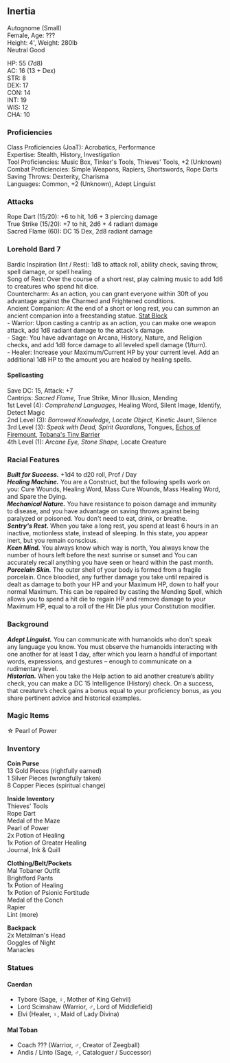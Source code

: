 ## Inertia 
Autognome (Small) \
Female, Age: ??? \
Height: 4', Weight: 280lb \
Neutral Good

HP: 55 (7d8) \
AC: 16 (13 + Dex) \
STR: 8 \
DEX: 17 \
CON: 14 \
INT: 19 \
WIS: 12 \
CHA: 10

### Proficiencies
Class Proficiencies (JoaT): Acrobatics, Performance \
Expertise: Stealth, History, Investigation \
Tool Proficiencies: Music Box, Tinker's Tools, Thieves' Tools, +2 (Unknown) \
Combat Proficiencies: Simple Weapons, Rapiers, Shortswords, Rope Darts \
Saving Throws: Dexterity, Charisma \
Languages: Common, +2 (Unknown), Adept Linguist

### Attacks
Rope Dart (15/20): +6 to hit, 1d6 + 3 piercing damage \
True Strike (15/20): +7 to hit, 2d6 + 4 radiant damage \
Sacred Flame (60): DC 15 Dex, 2d8 radiant damage

### Lorehold Bard 7
Bardic Inspiration (Int / Rest): 1d8 to attack roll, ability check, saving throw, spell damage, or spell healing \
Song of Rest: Over the course of a short rest, play calming music to add 1d6 to creatures who spend hit dice. \
Countercharm: As an action, you can grant everyone within 30ft of you advantage against the Charmed and Frightened conditions. \
Ancient Companion: At the end of a short or long rest, you can summon an ancient companion into a freestanding statue. [Stat Block](http://dnd5e.wikidot.com/multisubclass:mage-of-lorehold-ua) \
\- Warrior: Upon casting a cantrip as an action, you can make one weapon attack, add 1d8 radiant damage to the attack's damage. \
\- Sage: You have advantage on Arcana, History, Nature, and Religion checks, and add 1d8 force damage to all leveled spell damage (1/turn). \
\- Healer: Increase your Maximum/Current HP by your current level. Add an additional 1d8 HP to the amount you are healed by healing spells.

#### Spellcasting
Save DC: 15, Attack: +7 \
Cantrips: *Sacred Flame,* True Strike, Minor Illusion, Mending \
1st Level (4): *Comprehend Languages,* Healing Word, Silent Image, Identify, Detect Magic \
2nd Level (3): *Borrowed Knowledge, Locate Object,* Kinetic Jaunt, Silence \
3rd Level (3): *Speak with Dead, Spirit Guardians,* Tongues, [Echos of Firemount](https://roll20.net/compendium/dnd5e/Stinking%20Cloud#content), [Tobana's Tiny Barrier](https://roll20.net/compendium/dnd5e/Tiny%20Hut#content) \
4th Level (1): *Arcane Eye, Stone Shape,* Locate Creature

### Racial Features
***Built for Success.*** +1d4 to d20 roll, Prof / Day \
***Healing Machine.*** You are a Construct, but the following spells work on you: Cure Wounds, Healing Word, Mass Cure Wounds, Mass Healing Word, and Spare the Dying. \
***Mechanical Nature.*** You have resistance to poison damage and immunity to disease, and you have advantage on saving throws against being paralyzed or poisoned. You don't need to eat, drink, or breathe. \
***Sentry's Rest.*** When you take a long rest, you spend at least 6 hours in an inactive, motionless state, instead of sleeping. In this state, you appear inert, but you remain conscious. \
***Keen Mind.*** You always know which way is north, You always know the number of hours left before the next sunrise or sunset and You can accurately recall anything you have seen or heard within the past month. \
***Porcelain Skin.*** The outer shell of your body is formed from a fragile porcelain. Once bloodied, any further damage you take until repaired is dealt as damage to both your HP and your Maximum HP, down to half your normal Maximum. This can be repaired by casting the Mending Spell, which allows you to spend a hit die to regain HP and remove damage to your Maximum HP, equal to a roll of the Hit Die plus your Constitution modifier. 

### Background
***Adept Linguist.*** You can communicate with humanoids who don't speak any language you know. You must observe the humanoids interacting with one another for at least 1 day, after which you learn a handful of important words, expressions, and gestures – enough to communicate on a rudimentary level. \
***Historian.*** When you take the Help action to aid another creature’s ability check, you can make a DC 15 Intelligence (History) check. On a success, that creature’s check gains a bonus equal to your proficiency bonus, as you share pertinent advice and historical examples.

### Magic Items
☆ Pearl of Power

### Inventory
**Coin Purse** \
13 Gold Pieces (rightfully earned) \
1 Silver Pieces (wrongfully taken) \
8 Copper Pieces (spiritual change)

**Inside Inventory**\
Thieves' Tools \
Rope Dart \
Medal of the Maze \
Pearl of Power \
2x Potion of Healing \
1x Potion of Greater Healing \
Journal, Ink & Quill

**Clothing/Belt/Pockets** \
Mal Tobaner Outfit \
Brightford Pants \
1x Potion of Healing \
1x Potion of Psionic Fortitude \
Medal of the Conch \
Rapier \
Lint (more)

**Backpack**\
2x Metalman's Head \
Goggles of Night \
Manacles

### Statues
#### Caerdan
- Tybore (Sage, ♀, Mother of King Gehvil)
- Lord Scimshaw (Warrior, ♂, Lord of Middlefield)
- Elvi (Healer, ♀, Maid of Lady Divina)

#### Mal Toban
- Coach ??? (Warrior, ♂, Creator of Zeegball)
- Andis / Linto (Sage, ♂, Cataloguer / Successor)
